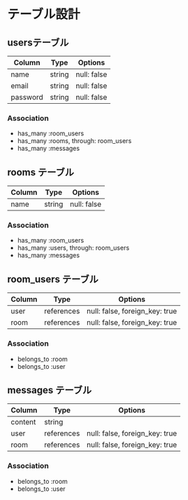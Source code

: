 # テーブル設計

## usersテーブル
|Column  |Type     |Options    |
|--------|---------|-----------|
|name    |string   |null: false|
|email   |string   |null: false|
|password|string   |null: false|

### Association

- has_many :room_users
- has_many :rooms, through: room_users
- has_many :messages
## rooms テーブル
|Column  |Type     |Options    |
|--------|---------|-----------|
|name    |string   |null: false|

### Association

- has_many :room_users
- has_many :users, through: room_users
- has_many :messages

## room_users テーブル
|Column  |Type      |Options                       |
|--------|----------|------------------------------|
|user    |references|null: false, foreign_key: true|
|room    |references|null: false, foreign_key: true|

### Association

- belongs_to :room
- belongs_to :user

## messages テーブル
|Column  |Type      |Options                       |
|--------|----------|------------------------------|
|content |string    |                              |
|user    |references|null: false, foreign_key: true|
|room    |references|null: false, foreign_key: true|

### Association

- belongs_to :room
- belongs_to :user
